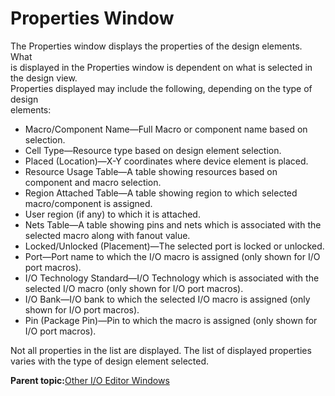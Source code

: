 # Properties Window

The Properties window displays the properties of the design elements. What<br /> is displayed in the Properties window is dependent on what is selected in the design view.<br /> Properties displayed may include the following, depending on the type of design<br /> elements:

-   Macro/Component Name—Full Macro or component name based on selection.
-   Cell Type—Resource type based on design element selection.
-   Placed \(Location\)—X-Y coordinates where device element is placed.
-   Resource Usage Table—A table showing resources based on component and macro selection.
-   Region Attached Table—A table showing region to which selected macro/component is assigned.
-   User region \(if any\) to which it is attached.
-   Nets Table—A table showing pins and nets which is associated with the selected macro along with fanout value.
-   Locked/Unlocked \(Placement\)—The selected port is locked or unlocked.
-   Port—Port name to which the I/O macro is assigned \(only shown for I/O port macros\).
-   I/O Technology Standard—I/O Technology which is associated with the selected I/O macro \(only shown for I/O port macros\).
-   I/O Bank—I/O bank to which the selected I/O macro is assigned \(only shown for I/O port macros\).
-   Pin \(Package Pin\)—Pin to which the macro is assigned \(only shown for I/O port macros\).

Not all properties in the list are displayed. The list of displayed properties varies with the type of design element selected.

**Parent topic:**[Other I/O Editor Windows](GUID-A5B625D0-E38D-4817-90D7-344E263F7AA6.md)


